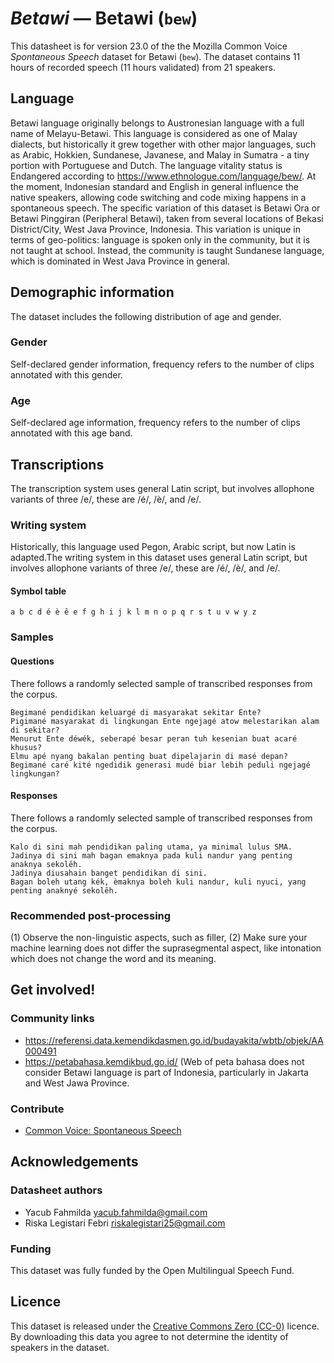 # *Betawi* &mdash; Betawi (`bew`)
This datasheet is for version 23.0 of the the Mozilla Common Voice *Spontaneous Speech* dataset 
for Betawi (`bew`). The dataset contains 11 hours of recorded
speech (11 hours validated) from 21 speakers.

## Language
<!-- {{LANGUAGE_DESCRIPTION}} -->
<!-- Provide a brief (1-2 paragraph) description of your language -->

Betawi language originally belongs to Austronesian language with a full name of Melayu-Betawi. This language is considered as one of Malay dialects, but historically it grew together with other major languages, such as Arabic, Hokkien, Sundanese, Javanese, and Malay in Sumatra - a tiny portion with Portuguese and Dutch. The language vitality status is Endangered according to https://www.ethnologue.com/language/bew/. At the moment, Indonesian standard and English in general influence the native speakers, allowing code switching and code mixing happens in a spontaneous speech. The specific variation of this dataset is Betawi Ora or Betawi Pinggiran (Peripheral Betawi), taken from several locations of Bekasi District/City, West Java Province, Indonesia. This variation is unique in terms of geo-politics: language is spoken only in the community, but it is not taught at school. Instead, the community is taught Sundanese language, which is dominated in West Java Province in general. 

## Demographic information
<!-- You can get a lot of the information in this section from https://analyzer.cv-toolbox.web.tr/browse -->
The dataset includes the following distribution of age and gender.

### Gender
<!-- {{GENDER_TABLE}} -->
<!-- @ AUTOMATICALLY GENERATED @ -->
<!-- | Gender | Frequency |
|--------|-----------|
| male, masculine | ? |
| undeclared | ? |
| female, feminine | ? | -->
Self-declared gender information, frequency refers to the number of clips annotated with this gender.

### Age
<!-- {{AGE_TABLE}} -->
<!-- @ AUTOMATICALLY GENERATED @ -->
<!-- | Age band | Frequency |
|----------|-----------|
| teens | ? |
| twenties | ? |
| thirties | ? |
| fourties | ? |
| fifties | ? |
   ...if other age ranges are present in your data, add rows... -->
Self-declared age information, frequency refers to the number of clips annotated with this age band.

## Transcriptions
<!-- {{TRANSCRIPTIONS_DESCRIPTION}} -->
<!-- A description of the transcription system used -->

The transcription system uses general Latin script, but involves allophone variants of three /e/, these are /é/, /è/, and /e/. 

### Writing system
<!-- {{WRITING_SYSTEM_DESCRIPTION}} -->
<!-- @ OPTIONAL @ -->
<!-- A description of the writing system (or writing systems) used in the text corpus -->

Historically, this language used Pegon, Arabic script, but now Latin is adapted.The writing system in this dataset uses general Latin script, but involves allophone variants of three /e/, these are /é/, /è/, and /e/. 

#### Symbol table
<!-- {{ALPHABET_TABLE}} -->
<!-- @ OPTIONAL @ -->
<!-- If the writing system is alphabetic, you can include the valid alphabet here -->

```
a b c d é è ȇ e f g h i j k l m n o p q r s t u v w y z 
```

### Samples


#### Questions
<!-- {{QUESTIONS_SAMPLE}} -->
There follows a randomly selected sample of transcribed responses from the corpus.

```
Begimané pendidikan keluargé di masyarakat sekitar Ente? 
Pigimané masyarakat di lingkungan Ente ngejagé atow melestarikan alam di sekitar? 
Menurut Ente déwék, seberapé besar peran tuh kesenian buat acaré khusus? 
Elmu apé nyang bakalan penting buat dipelajarin di masé depan? 
Begimané caré kité ngedidik generasi mudé biar lebih peduli ngejagé lingkungan?
```

#### Responses
<!-- {{TRANSCRIPTIONS_SAMPLE}} -->
There follows a randomly selected sample of transcribed responses from the corpus.
```
Kalo di sini mah pendidikan paling utama, ya minimal lulus SMA. 
Jadinya di sini mah bagan emaknya pada kuli nandur yang penting anaknya sekolȇh. 
Jadinya diusahain banget pendidikan di sini. 
Bagan boleh utang kék, èmaknya boleh kuli nandur, kuli nyuci, yang penting anaknyé sekolȇh.
```
### Recommended post-processing
<!-- {{RECOMMENDED_POSTPROCESSING_DESCRIPTION}} -->
<!-- @ OPTIONAL @ -->
<!-- What should people do before they use the data, for example Unicode normalisation or normalisation of extralinguistic tags -->

(1) Observe the non-linguistic aspects, such as filler, (2) Make sure your machine learning does not differ the suprasegmental aspect, like intonation which does not change the word and its meaning. 

## Get involved!


### Community links
<!-- {{COMMUNITY_LINKS_LIST}} -->
<!-- @ OPTIONAL @ -->
<!-- Links to community chats / fora -->

* https://referensi.data.kemendikdasmen.go.id/budayakita/wbtb/objek/AA000491  
* https://petabahasa.kemdikbud.go.id/  (Web of peta bahasa does not consider Betawi language is part of Indonesia, particularly in Jakarta and West Jawa Province.  


### Contribute
<!-- {{CONTRIBUTE_LINKS_LIST}} -->
<!-- Here you can include links for how to contribute to the dataset -->

* [Common Voice: Spontaneous Speech](https://commonvoice.mozilla.org/spontaneous-speech/beta/)

## Acknowledgements


### Datasheet authors
<!-- {{DATASHEET_AUTHORS_LIST}} -->
<!-- A list in the format of: Your Name <email@email.com> -->

* Yacub Fahmilda <yacub.fahmilda@gmail.com>
* Riska Legistari Febri <riskalegistari25@gmail.com>

### Funding
<!-- {{FUNDING_DESCRIPTION}} -->
<!-- @ OPTIONAL @ -->
<!-- If you received any funding, you can include the acknowledgement here -->

This dataset was fully funded by the Open Multilingual Speech Fund.

## Licence
This dataset is released under the [Creative Commons Zero (CC-0)](https://creativecommons.org/public-domain/cc0/) licence. By downloading this data
you agree to not determine the identity of speakers in the dataset.
